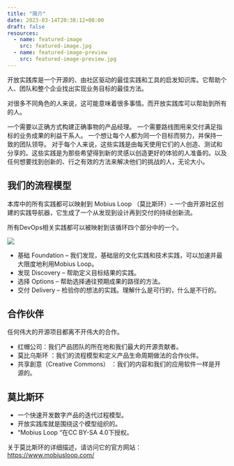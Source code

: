 ```yaml
---
title: "简介"
date: 2023-03-14T20:38:12+08:00
draft: false
resources:
  - name: featured-image
    src: featured-image.jpg
  - name: featured-image-preview
    src: featured-image-preview.jpg
---
```


开放实践库是一个开源的、由社区驱动的最佳实践和工具的启发知识库。它帮助个人、团队和整个企业找出实现业务目标的最佳方法。

对很多不同角色的人来说，这可能意味着很多事情。而开放实践库可以帮助到所有的人。

一个需要以正确方式构建正确事物的产品经理。
一个需要路线图用来交付满足指标的业务成果的利益干系人。
一个想让每个人都为同一个目标而努力，并保持一致的团队领导。
对于每个人来说，这些实践是由每天使用它们的人创造、测试和分享的。这些实践是为那些希望得到新的灵感以创造更好的体验的人准备的。以及任何想要找到创新的、行之有效的方法来解决他们的挑战的人，无论大小。

## 我们的流程模型

本库中的所有实践都可以映射到 Mobius Loop （莫比斯环）– 一个由开源社区创建的实践导航器，它生成了一个从发现到设计再到交付的持续创新流。

所有DevOps相关实践都可以被映射到该循环四个部分中的一个。

![](/images/loop-labels-path-old.svg)

- 基础 Foundation  – 我们发现，基础层的文化实践和技术实践，可以加速并最大限度地利用Mobius Loop。
- 发现 Discovery – 帮助定义目标结果的实践。
- 选择 Options – 帮助选择通往预期成果的路径的方法。
- 交付 Delivery – 检验你的想法的实践。理解什么是可行的，什么是不行的。

## 合作伙伴

任何伟大的开源项目都离不开伟大的合作。

- 红帽公司：我们产品团队的所在地和我们最大的开源贡献者。
- 莫比乌斯环 ：我们的流程模型和定义产品生命周期做法的合作伙伴。
- 共享創意（Creative Commons） ：我们的内容和我们的应用软件一样是开源的。
 

## 莫比斯环

- 一个快速开发数字产品的迭代过程模型。
- 开放实践库就是围绕这个模型组织的。
- “Mobius Loop “在CC BY-SA 4.0下授权。

关于莫比斯环的详细描述，请访问它的官方网站：https://www.mobiusloop.com/


